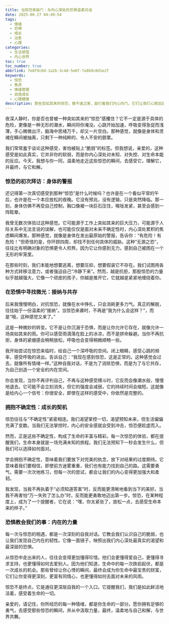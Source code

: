 ```yaml
---
title: 当惊恐来敲门：与内心深处的恐惧温柔对话
date: 2025-06-27 04:49:54
tags:
  - 情绪
  - 恐惧
  - 成长
  - 治愈
  - 心理
categories:
  - 生活感悟
  - 内心世界
toc: true
toc_number: true
abbrlink: 7e8f9c0d-1a2b-3c4d-5e6f-7a8b9c0d1e2f
keywords:
  - 惊恐
  - 焦虑
  - 情绪管理
  - 自我成长
  - 心理健康
description: 那些突如其来的惊恐，像不速之客，敲打着我们内心的门。它们让我们心跳加速，呼吸急促，仿佛置身于一片迷雾之中。但亲爱的，你并非孤单一人。这篇文章，想与你一同，温柔地拆解那些惊恐的瞬间，探寻它们背后的深意，并从中汲取力量，让每一次心悸，都成为我们走向更深层自我的阶梯。
---
```


夜深人静时，你是否也曾被一种突如其来的“惊恐”感攫住？它不一定是源于具体的危险，更像是一种无形的潮水，瞬间将你淹没。心跳开始加速，呼吸变得急促而浅薄，手心微微出汗，脑海中思绪万千，却又一片空白。那种感觉，就像是身体和灵魂在瞬间被抽离，只剩下一种纯粹的、令人不安的颤栗。

我们常常羞于谈论这种感受，害怕被贴上“脆弱”的标签。但我想说，亲爱的，这种感受是如此真实，它并非你的软弱，而是你内心深处对未知、对失控、对生命本能的反应。今天，我想与你一同，温柔地走近这些惊恐的瞬间，去感受它，理解它，并最终，与它和解。

### 惊恐的初次拜访：身体的警报

还记得第一次真切感受到那种“惊恐”是什么时候吗？也许是在一个看似平常的午后，也许是在一个本应放松的夜晚。它没有预兆，没有逻辑，只是突然降临。那一刻，身体仿佛不再受自己控制，胸口像被一块巨石压住，喉咙发紧，甚至会感到一阵眩晕。

我曾无数次体验过这种感觉。它可能源于工作上突如其来的巨大压力，可能源于人际关系中无法言说的误解，也可能仅仅是面对未来不确定性时，内心深处累积的焦虑瞬间爆发。那种感觉，就像是身体在发出最原始的警报，告诉你：“有危险！有危险！”但奇怪的是，你环顾四周，却找不到任何具体的威胁。这种“无源之恐”，往往比有明确对象的恐惧更令人煎熬，因为它让你感到无力，感到自己被困在一个无形的牢笼里。

在那些时刻，我们本能地想要逃离，想要压抑，想要假装它不存在。我们试图用各种方式转移注意力，或者强迫自己“冷静下来”。然而，越是抗拒，那股惊恐的力量似乎就越强大，它像一个顽皮的孩子，你越是推开它，它就越是紧紧地缠绕着你。

### 在恐惧中寻找微光：接纳与共存

后来我慢慢明白，对抗惊恐，就像在水中挣扎，只会消耗更多力气。真正的解脱，往往始于一份温柔的“接纳”。当惊恐来袭时，不再是“我为什么会这样？”，而是“哦，这种感觉又来了。”

这是一种微妙的转变。它不是让你沉溺于恐惧，而是让你允许它存在，就像允许一场突如其来的雨。你可以感受雨滴落在脸上的冰凉，而不是拼命躲避。当你不再抗拒，身体的紧绷感会稍稍放松，呼吸也会变得稍微顺畅一些。

我开始尝试在惊恐来临时，给自己一个深呼吸的空间。闭上眼睛，感受心跳的频率，感受呼吸的进出。告诉自己：“我现在感到惊恐，这是正常的。这种感觉会过去，就像所有情绪一样。”这种自我对话，不是为了消除恐惧，而是为了与它共存，为自己创造一个安全的内在空间。

你会发现，当你不再评判自己，不再与这种感受搏斗时，它反而会像潮水般，慢慢地退去。它可能不会立刻消失，但它的强度会减弱，它的持续时间会缩短。这就像是给内心一个信号：你很安全，即使在这样的感受中，你依然是完整的。

### 拥抱不确定性：成长的契机

惊恐往往与“不确定性”紧密相连。我们渴望掌控一切，渴望预知未来，但生活偏偏充满了变数。当我们无法掌控时，内心的安全感就会受到冲击，惊恐便趁虚而入。

然而，正是这些不确定性，构成了生命的丰富与精彩。每一次惊恐的体验，都在提醒我们，生命本身就是一场充满未知的旅程。我们无法预知下一秒会发生什么，但我们可以选择如何面对。

学会拥抱不确定性，意味着我们要放下对完美的执念，放下对结果的过度期待。它意味着我们要相信，即使前方迷雾重重，我们也有能力找到自己的路。这需要勇气，需要一次次地练习，但每一次的尝试，都会让我们的内心变得更加强大和柔韧。

我发现，当我不再执着于“必须知道答案”时，反而能更清晰地看到当下的美好。当我不再害怕“万一失败了怎么办”时，反而能更勇敢地迈出第一步。惊恐，在某种程度上，成为了一个提醒者，它在说：“嘿，你太紧张了，放松一点，去感受生命本来的样子。”

### 恐惧教会我们的事：内在的力量

每一次与惊恐的相遇，都是一次深刻的自我对话。它教会我们认识自己的脆弱，也让我们发现自己内在的韧性。它像一面镜子，映照出我们内心深处最真实的渴望和最深层的恐惧。

从惊恐中走出来的人，往往会变得更加懂得珍惜。他们会更懂得爱自己，更懂得寻求支持，也更懂得如何去爱别人。因为他们知道，生命中的每一次跌宕起伏，都是一次成长的机会。那些曾经让你心悸的瞬间，最终会成为你生命中最宝贵的财富，它们让你变得更深刻，更富有同情心，也更懂得如何去面对未来的风雨。

惊恐不是终点，它是通往更深层自我的一个入口。它提醒我们，我们是如此鲜活地活着，感受着生命的一切。

亲爱的，请记住，你所经历的每一种情绪，都是你生命的一部分。愿你拥有足够的勇气，去感受那些惊恐的瞬间，并从中汲取力量，最终，温柔地与自己和解，与世界共舞。